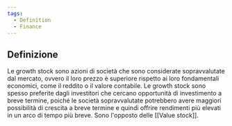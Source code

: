 ```yaml
---
tags:
  - Definition
  - Finance
---
```



## Definizione

Le growth stock sono azioni di società che sono considerate sopravvalutate dal mercato, ovvero il loro prezzo è superiore rispetto ai loro fondamentali economici, come il reddito o il valore contabile.
Le growth stock sono spesso preferite dagli investitori che cercano opportunità di investimento a breve termine, poiché le società sopravvalutate potrebbero avere maggiori possibilità di crescita a breve termine e quindi offrire rendimenti più elevati in un arco di tempo più breve.
Sono l'opposto delle [[Value stock]].